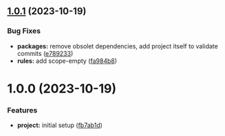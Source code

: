 ## [1.0.1](https://github.com/JonasSchubert/commitlint-presets/compare/v1.0.0...v1.0.1) (2023-10-19)


### Bug Fixes

* **packages:** remove obsolet dependencies, add project itself to validate commits ([e789233](https://github.com/JonasSchubert/commitlint-presets/commit/e789233b54c9e88bbe441e8a25cb16b5aa75f7db))
* **rules:** add scope-empty ([fa984b8](https://github.com/JonasSchubert/commitlint-presets/commit/fa984b81f398fd27be5923ed79f3098eb892a027))

# 1.0.0 (2023-10-19)


### Features

* **project:** initial setup ([fb7ab1d](https://github.com/JonasSchubert/commitlint-presets/commit/fb7ab1db708cb451cd804f7b14a17bef2ee8f156))
